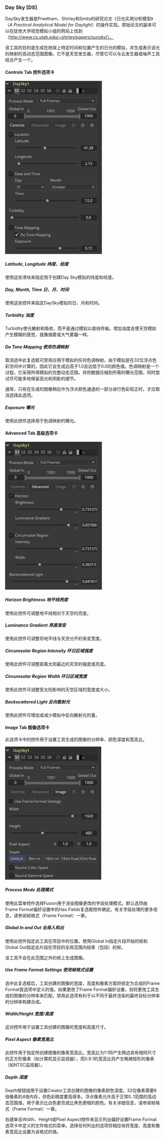 ### Day Sky [DS]

DaySky发生器是Preetham、Shirley和Smits的研究论文《日光实用分析模型》（*A Practical Analytical Model for Daylight*）的操作实现。原始论文的副本可以在犹他大学视觉模拟小组的网站上找到（http://www.cs.utah.edu/~shirley/papers/sunsky/）。

该工具的目的是生成在地球上特定时间和位置产生的日光的模拟，并生成表示该光的映射的高动态范围图像。它不是天空发生器，尽管它可以与云发生器或噪声工具结合产生一个。

#### Controls Tab 控件选项卡

![DS_ControlsTab](images/DS_ControlsTab.png)

##### Latitude, Longitude 纬度、经度

使用这些滑块来指定用于创建Day Sky模拟的纬度和经度。

##### Day, Month, Time 日、月、时间

使用这些控件来指定DaySky模拟的日、月和时间。

##### Turbidity 浊度

Turbidity使光散射和吸收，而不是通过模拟以直线传输。增加浊度会使天空模拟产生模糊的感觉，就像烟雾或大气雾霾一样。

##### Do Tone Mapping 使用色调映射

取消选中此复选框可禁用应用于模拟的任何色调映射。由于模拟是在32位浮点色彩空间中计算的，因此它会生成远高于1.0且远低于0.0的颜色值。色调映射是一个过程，它采用所得模拟的完整动态范围，并将数据压缩到所需的曝光范围，同时尝试尽可能多地保留高光和阴影的细节。

通常，只有在生成的图像稍后作为浮点颜色通道的一部分进行色彩校正时，才应取消选择此选项。

##### Exposure 曝光

使用此控件选择用于色调映射的曝光。

#### Advanced Tab 高级选项卡

![DS_AdvancedTab](images/DS_AdvancedTab.png)

##### Horizon Brightness 地平线亮度

使用此控件可调整地平线相对于天空的亮度。

##### Luminance Gradient 亮度渐变

使用此控件可调整将地平线与天空分开的渐变宽度。

##### Circumsolar Region Intensity 环日区域强度

使用此控件可调整距离太阳最近的天空的强度或亮度。

##### Circumsolar Region Width 环日区域宽度

使用此控件可调整受太阳影响的天空区域的宽度或大小。

##### Backscattered Light 反向散射光

使用此控件可增加或减少模拟中反向散射光的量。

#### Image Tab 图像选项卡

此选项卡中的控件用于设置工具生成的图像的分辨率、颜色深度和宽高比。

![DS_ImageTab](images/DS_ImageTab.png)

##### Process Mode 处理模式

使用此菜单控件选择Fusion用于渲染图像更改的字段处理模式。默认选项由Frame Format偏好设置中的Has Fields复选框控件确定。有关字段处理的更多信息，请参阅帧格式（Frame Format）一章。

##### Global In and Out 全局入和出

使用此控件指定此工具在项目中的位置。使用Global In指定片段开始的帧和Global Out指定此片段在项目的全局范围内结束（包括）的帧。

该工具不会在此范围之外的帧上生成图像。

##### Use Frame Format Settings 使用帧格式设置

选中此复选框后，工具创建的图像的宽度，高度和像素方面将锁定为合成的Frame Format首选项中定义的值。如果更改了Frame Format偏好设置，则将更改工具生成的图像的分辨率来匹配。禁用此选项有利于以不同于最终渲染的最终目标分辨率的分辨率构建合成。

##### Width/Height 宽度/高度

这对控件用于设置工具创建的图像的宽度和高度尺寸。

##### Pixel Aspect 像素宽高比

此控件用于指定所创建图像的像素宽高比。宽高比为1:1将产生两边具有相同尺寸的正方形像素（如计算机显示监视器），而0.9:1的宽高比将产生略微矩形的像素（如NTSC监视器）。

##### Depth 深度

Depth按钮组用于设置Creator工具创建的图像的像素颜色深度。32位像素需要8倍像素的4倍内存，但色彩精度要高得多。浮点像素允许高于正常0..1范围的高动态范围值，用于表示比白色更亮或比黑色更暗的颜色。有关详细信息，请参阅帧格式（Frame Format）一章。

右键单击Width、Height或Pixel Aspect控件来显示列出偏好设置Frame Format选项卡中定义的文件格式的菜单。选择任何列出的选项将相应地将宽度、高度和像素宽高比设置为该格式的值。